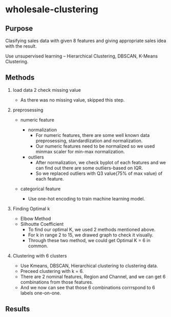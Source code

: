 # wholesale-clustering

## Purpose

Clasifying sales data with given 8 features and giving appropriate sales idea with the result.

Use unsupervised learning – Hierarchical Clustering, DBSCAN, K-Means Clustering.

## Methods

1. load data
2 check missing value
    - As there was no missing value, skipped this step. 
3. preprosessing 

    - numeric feature
        - normalization
            - For numeric features, there are some well known data preprosessing, standardlization and normalization.
            - Our numeric features need to be normalized so we used minmax scaler for min-max normalization. 
        - outliers
            - After normalization, we check byplot of each features and we can find out there are some outliers-based on IQR.
            - So we replaced outliers with Q3 value(75% of max value) of each feature. 

    - categorical feature
        - Use one-hot encoding to train machine learning model.

4. Finding Optimal k
    - Elbow Method
    - Silhoutte Coefficient
        - To find our optimal K, we used 2 methods mentioned above. 
        - For k in range 2 to 15, we drawed graph to check it visually.
        - Through these two method, we could get Optimal K = 6 in common. 

5. Clustering with 6 clusters
    - Use Kmeans, DBSCAN, Hierarchical clustering to clustering data.
    - Preceed clustering with k = 6.
    - There are 2 nominal features, Region and Channel, and we can get 6 combinations from those features.
    - And we now can see that those 6 combinations corrrspond to 6 labels one-on-one.

## Results
